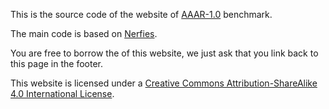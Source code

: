 This is the source code of the website of [AAAR-1.0]() benchmark. 

The main code is based on [Nerfies](https://nerfies.github.io/).

You are free to borrow the of this website, we just ask that you link back to this page in the footer.

This website is licensed under a [Creative Commons Attribution-ShareAlike 4.0 International License](https://creativecommons.org/licenses/by-sa/4.0/).